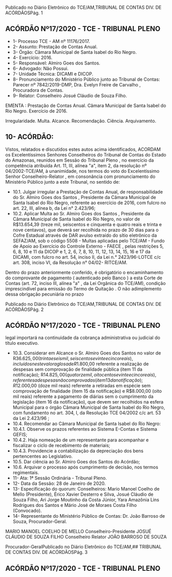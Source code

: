 Publicado  no  Diário  Eletrônico do TCE/AM,TRIBUNAL DE CONTAS DIV. DE ACÓRDÃOSPág. 1

## ACÓRDÃO Nº17/2020 - TCE - TRIBUNAL PLENO

- 1- Processo TCE - AM nº 11176/2017.
- 2- Assunto: Prestação de Contas Anual.
- 3- Órgão: Câmara Municipal de Santa Isabel do Rio Negro.
- 4- Exercício: 2016.
- 5- Responsável: Almiro Goes dos Santos.
- 6- Advogado: Não Possui.
- 7- Unidade Técnica: DICAMI e DICOP.
- 8- Pronunciamento  do  Ministério  Público  junto  ao  Tribunal  de  Contas: Parecer  nº 7842/2019-DMP, Dra. Evelyn Freire de Carvalho , Procuradora de Contas.
- 9- Relator: Conselheiro Josué Cláudio de Souza Filho.

EMENTA : Prestação  de  Contas  Anual. Câmara Municipal  de  Santa  Isabel  do  Rio  Negro.  Exercício de 2016.

Irregularidade. Multa. Alcance. Recomendação. Ciência. Arquivamento.

## 10-  ACÓRDÃO:

Vistos, relatados e discutidos estes autos acima identificados, ACORDAM os Excelentíssimos Senhores Conselheiros do Tribunal de Contas do Estado do Amazonas, reunidos em Sessão do Tribunal Pleno , no exercício da competência atribuída Art. 11, III, alínea "a", item 2, da resolução nº 04/2002-TCE/AM, à unanimidade, nos termos do voto do Excelentíssimo Senhor Conselheiro-Relator , em consonância com pronunciamento do Ministério Público junto a este Tribunal, no sentido de:

- 10.1. Julgar irregular a  Prestação de Contas Anual, de responsabilidade do Sr. Almiro  Goes  dos  Santos , Presidente  da  Câmara  Municipal  de Santa Isabel do Rio Negro, referente ao exercício de 2016, com fulcro no art. 22, III, alínea b, da Lei n° 2.423/96;
- 10.2. Aplicar Multa ao Sr. Almiro Goes dos Santos , Presidente da Câmara Municipal de Santa Isabel do Rio Negro, no valor de R$13.654,39 (treze mil, seiscentos e cinquenta e quatro reais e trinta e nove centavos), que deverá ser recolhida no prazo de 30 dias para o Cofre Estadual através de DAR avulso extraído do sítio eletrônico da SEFAZ/AM, sob o código 5508 - Multas aplicadas pelo TCE/AM - Fundo de Apoio ao Exercício do Controle Externo - FAECE , pelas restrições 5, 6, 8, 10 e 11  da DICOP e 1, 2, 6, 7, 8, 10, 11, 12, 13, 14, 15, 16 e 17 da DICAMI, com fulcro no art. 54,  inciso  II,  da  Lei  n.°  2423/96-LOTCE  c/c  art.  308,  inciso  VI,  da Resolução n° 04/02- RITCE/AM.

Dentro do prazo anteriormente conferido, é obrigatório o encaminhamento  do  comprovante  de  pagamento  ( autenticado pelo Banco )  a  esta  Corte  de  Contas  (art.  72,  inciso  III,  alínea  "a"  ,  da  Lei Orgânica do TCE/AM), condição imprescindível para emissão do Termo de Quitação . O não adimplemento dessa obrigação pecuniária no prazo

Publicado  no  Diário  Eletrônico do TCE/AM,TRIBUNAL DE CONTAS DIV. DE ACÓRDÃOSPág. 2

## ACÓRDÃO Nº17/2020 - TCE - TRIBUNAL PLENO

legal importará na continuidade da cobrança administrativa ou judicial do título executivo.

- 10.3. Considerar em Alcance o Sr.  Almiro  Goes  dos  Santos no  valor  de R$36.625,00 (trinta e seis mil, seiscentos e vinte e cinco reais), incluídos neste valor a glosa de R$1.800,00 referente a realização de despesas sem  comprovação  de  finalidade pública (item 11 da notificação); R$14.825,00 (quatorze mil, oitocentos e vinte e cinco reais), referentes a despesas não comprovadas (item 13 da notificação); R$12.000,00 (doze mil reais) referente  a retiradas em  espécie  sem  comprovação  de finalidade (item 15 da notificação) e R$8.000,00 (oito mil reais) referente a pagamento de diárias sem o cumprimento da legislação (item 16 da notificação), que devem ser recolhidos na esfera Municipal para o órgão Câmara Municipal  de  Santa  Isabel  do  Rio  Negro, com  fundamento  no art. 304, I, da Resolução TCE 04/2002 c/c art. 53 da Lei 2.423/96 ;
- 10.4. Recomendar ao Câmara Municipal de Santa Isabel do Rio Negro:
- 10.4.1. Observe  os  prazos  referentes  ao  Sistema  E-Contas  e Sistema GEFIS;
- 10.4.2. Haja nomeação de um representante para acompanhar e fiscalizar o ciclo de recebimento de materiais;
- 10.4.3. Providencie  a  contabilização  da  depreciação  dos  bens pertencentes ao Legislativo.
- 10.5. Dar ciência ao Sr. Almiro Goes dos Santos do Acórdão;
- 10.6. Arquivar o processo após cumprimento  de decisão, nos termos regimentais.
- 11-  Ata: 1ª Sessão Ordinária - Tribunal Pleno.
- 12-  Data da Sessão: 28 de Janeiro de 2020.
- 13-  Especificação do quorum: Conselheiros: Mario Manoel Coelho de Mello (Presidente), Érico Xavier Desterro e  Silva, Josué Cláudio de Souza Filho, Ari Jorge Moutinho da Costa Júnior, Yara Amazônia Lins Rodrigues dos Santos e Mário José de Moraes Costa Filho (Convocado).
- 14-  Representante  do  Ministério  Público  de  Contas: Dr. João  Barroso  de  Souza, Procurador-Geral.

MARIO MANOEL COELHO DE MELLO Conselheiro-Presidente JOSUÉ CLÁUDIO DE SOUZA FILHO Conselheiro Relator JOÃO BARROSO DE SOUZA

Procurador-GeralPublicado  no  Diário  Eletrônico do TCE/AM,## TRIBUNAL DE CONTAS DIV. DE ACÓRDÃOSPág. 3

## ACÓRDÃO Nº17/2020 - TCE - TRIBUNAL PLENO